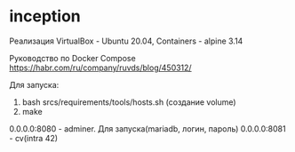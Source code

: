# inception

Реализация VirtualBox - Ubuntu 20.04, Containers - alpine 3.14

Руководство по Docker Compose https://habr.com/ru/company/ruvds/blog/450312/

Для запуска:
1. bash srcs/requirements/tools/hosts.sh (создание volume)
2. make

0.0.0.0:8080 - adminer. Для запуска(mariadb, логин, пароль)
0.0.0.0:8081 - cv(intra 42)
